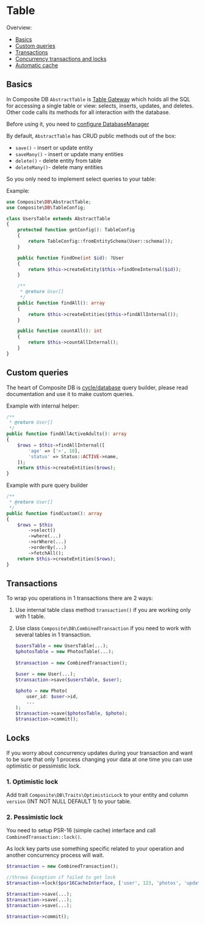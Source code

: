 # Table

Overview:
* [Basics](#basics)
* [Custom queries](#custom-queries)
* [Transactions](#transactions)
* [Concurrency transactions and locks](#locks)
* [Automatic cache](cache.md)

## Basics

In Composite DB `AbstractTable` is [Table Gateway](https://www.martinfowler.com/eaaCatalog/tableDataGateway.html) which
holds all the SQL for accessing a single table or view: selects, inserts, updates, and deletes. Other code calls its 
methods for all interaction with the database.

Before using it, you need to [configure DatabaseManager](configuration.md#configure-databasemanager)

By default, `AbstractTable` has CRUD public methods out of the box:
* `save()` - insert or update entity
* `saveMany()` - insert or update many entities
* `delete()` - delete entity from table
* `deleteMany()`- delete many entities

So you only need to implement select queries to your table:

Example:

```php
use Composite\DB\AbstractTable;
use Composite\DB\TableConfig;

class UsersTable extends AbstractTable
{
    protected function getConfig(): TableConfig
    {
        return TableConfig::fromEntitySchema(User::schema());
    }

    public function findOne(int $id): ?User
    {
        return $this->createEntity($this->findOneInternal($id));
    }

    /**
     * @return User[]
     */
    public function findAll(): array
    {
        return $this->createEntities($this->findAllInternal());
    }

    public function countAll(): int
    {
        return $this->countAllInternal();
    }
}
```

## Custom queries
The heart of Composite DB is [cycle/database](https://github.com/cycle/database) query builder, please read 
documentation and use it to make custom queries.

Example with internal helper:
```php
/**
 * @return User[]
 */
public function findAllActiveAdults(): array
{
    $rows = $this->findAllInternal([
        'age' => ['>', 18],
        'status' => Status::ACTIVE->name,
    ]);
    return $this->createEntities($rows);
}
```

Example with pure query builder
```php
/**
 * @return User[]
 */
public function findCustom(): array
{
    $rows = $this
        ->select()
        ->where(...)
        ->orWhere(...)
        ->orderBy(...)
        ->fetchAll();
    return $this->createEntities($rows);
}
```

## Transactions

To wrap you operations in 1 transactions there are 2 ways:
1. Use internal table class method `transaction()` if you are working only with 1 table.
2. Use class `Composite\DB\CombinedTransaction` if you need to work with several tables in 1 transaction.

   ```php
   $usersTable = new UsersTable(...);
   $photosTable = new PhotosTable(...);
    
   $transaction = new CombinedTransaction();
   
   $user = new User(...);
   $transaction->save($usersTable, $user);
   
   $photo = new Photo(
       user_id: $user->id, 
       ...
   );
   $transaction->save($photosTable, $photo);
   $transaction->commit();
   ```
   
## Locks
If you worry about concurrency updates during your transaction and want to be sure that only 1 process changing your 
data at one time you can use optimistic or pessimistic lock.

### 1. Optimistic lock
Add trait `Composite\DB\Traits\OptimisticLock` to your entity and column `version` (INT NOT NULL DEFAULT 1) to 
your table.

### 2. Pessimistic lock
You need to setup PSR-16 (simple cache) interface and call `CombinedTransaction::lock()`.

As lock key parts use something specific related to your operation and another concurrency process will wait. 

   ```php
   $transaction = new CombinedTransaction();
   
   //throws Exception if failed to get lock
   $transaction->lock($psr16CacheInterface, ['user', 123, 'photos', 'update']);
   
   $transaction->save(...);
   $transaction->save(...);
   $transaction->save(...);
   
   $transaction->commit();
   ```